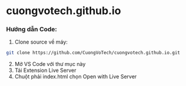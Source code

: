 # cuongvotech.github.io

### Hướng dẫn Code:

1. Clone source về máy: 

```bash
git clone https://github.com/CuongVoTech/cuongvotech.github.io.git
```

2. Mở VS Code với thư mục này
3. Tải Extension Live Server
4. Chuột phải index.html chọn Open with Live Server